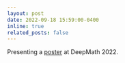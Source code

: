 ```yaml
---
layout: post
date: 2022-09-18 15:59:00-0400
inline: true
related_posts: false
---
```


Presenting a <a href="/assets/pdf/DeepMath2022-IP-2.pdf ">poster</a> at DeepMath 2022. 


